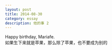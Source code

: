 ```yaml
---
layout: post
title: 2014-08-30
category: essay
description: 他的事 2
---
```


Happy birthday, Mariafe.<br />
如果生下来就是苹果，那么除了苹果，也不要成为别的<br />